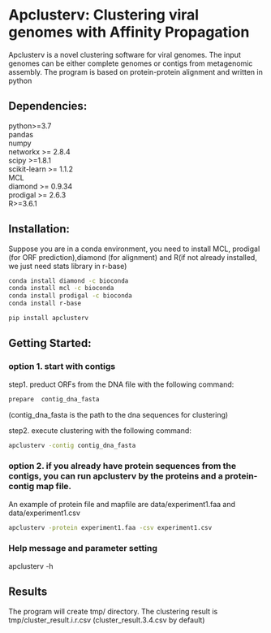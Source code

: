 # Apclusterv: Clustering viral genomes with Affinity Propagation
Apclusterv is a novel clustering software for viral genomes. The input genomes can be either complete genomes or contigs from metagenomic assembly. The program is based on protein-protein alignment and written in python<br>
## Dependencies:<br>
   python>=3.7<br>
   pandas<br>
   numpy<br>
   networkx >= 2.8.4 <br>
   scipy >=1.8.1<br>
   scikit-learn >= 1.1.2<br>
   MCL <br>
   diamond >= 0.9.34 <br>
   prodigal >= 2.6.3<br>
   R>=3.6.1<br>
   
## Installation: <br>
   Suppose you are in a conda environment, you need to install MCL, prodigal (for ORF prediction),diamond (for alignment) and R(if not already installed, we just need stats library in r-base)
   ```bash
   conda install diamond -c bioconda 
   conda install mcl -c bioconda
   conda install prodigal -c bioconda
   conda install r-base 
   
   pip install apclusterv 
   ```
## Getting Started:<br>
### option 1. start with contigs 
   step1. preduct ORFs from the DNA file with the following command:  <br>
   ```bash
   prepare  contig_dna_fasta 
   ```
   (contig_dna_fasta is the path to the dna sequences for clustering)
   
   step2. execute clustering with the following command:
   ```bash
   apclusterv -contig contig_dna_fasta 
   ```
### option 2. if you already have protein sequences from the contigs, you can run apclusterv by the proteins and a protein-contig map file. 
   An example of protein file and mapfile are data/experiment1.faa and data/experiment1.csv
   ```bash
   apclusterv -protein experiment1.faa -csv experiment1.csv
   ```
### Help message and parameter setting
   apclusterv -h 
## Results <br>
   The program will create tmp/ directory. The clustering result is tmp/cluster_result.i.r.csv
   (cluster_result.3.4.csv by default)

